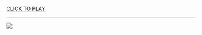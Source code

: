 
<a href="https://premium76.site?title=cookie_clicker___unblocked_games_911&ref=13M">CLICK TO PLAY</a></h3>
<hr>

<a href="https://premium76.site?title=cookie_clicker___unblocked_games_911&ref=13M"><img src="https://clearcache.store/games.png"></a>


